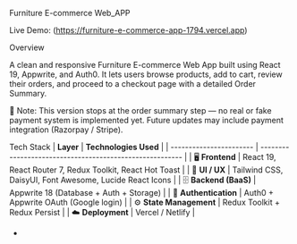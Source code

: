 Furniture E-commerce Web_APP

Live Demo: (https://furniture-e-commerce-app-1794.vercel.app)

Overview 

A clean and responsive Furniture E-commerce Web App built using React 19, Appwrite, and Auth0.
It lets users browse products, add to cart, review their orders, and proceed to a checkout page with a detailed Order Summary.

🧾 Note:
This version stops at the order summary step — no real or fake payment system is implemented yet.
Future updates may include payment integration (Razorpay / Stripe).

Tech Stack
| **Layer**               | **Technologies Used**                                    |
| ----------------------- | -------------------------------------------------------- |
| 🖥️ **Frontend**        | React 19, React Router 7, Redux Toolkit, React Hot Toast |
| 🎨 **UI / UX**          | Tailwind CSS, DaisyUI, Font Awesome, Lucide React Icons  |
| 🗄️ **Backend (BaaS)**  | Appwrite 18 (Database + Auth + Storage)                  |
| 🔐 **Authentication**   | Auth0 + Appwrite OAuth (Google login)                    |
| ⚙️ **State Management** | Redux Toolkit + Redux Persist                            |
| ☁️ **Deployment**       | Vercel / Netlify                                         |




-


